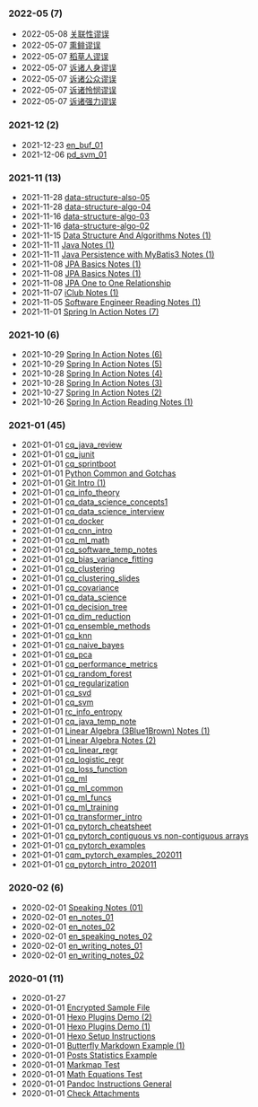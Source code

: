 ### **2022-05** (7)  
- 2022-05-08 [关联性谬误](https://bzhao2718.github.io/reading-notes/cqNotes/ObsidianNotes/LogicFallacies/RelevanceFallacies/%E5%85%B3%E8%81%94%E6%80%A7%E8%B0%AC%E8%AF%AF/)  
- 2022-05-07 [熏鲱谬误](https://bzhao2718.github.io/reading-notes/cqNotes/ObsidianNotes/LogicFallacies/RelevanceFallacies/%E7%86%8F%E9%B2%B1%E8%B0%AC%E8%AF%AF/)  
- 2022-05-07 [稻草人谬误](https://bzhao2718.github.io/reading-notes/cqNotes/ObsidianNotes/LogicFallacies/RelevanceFallacies/%E7%A8%BB%E8%8D%89%E4%BA%BA%E8%B0%AC%E8%AF%AF/)  
- 2022-05-07 [诉诸人身谬误](https://bzhao2718.github.io/reading-notes/cqNotes/ObsidianNotes/LogicFallacies/RelevanceFallacies/%E8%AF%89%E8%AF%B8%E4%BA%BA%E8%BA%AB%E8%B0%AC%E8%AF%AF/)  
- 2022-05-07 [诉诸公众谬误](https://bzhao2718.github.io/reading-notes/cqNotes/ObsidianNotes/LogicFallacies/RelevanceFallacies/%E8%AF%89%E8%AF%B8%E5%85%AC%E4%BC%97%E8%B0%AC%E8%AF%AF/)  
- 2022-05-07 [诉诸怜悯谬误](https://bzhao2718.github.io/reading-notes/cqNotes/ObsidianNotes/LogicFallacies/RelevanceFallacies/%E8%AF%89%E8%AF%B8%E6%80%9C%E6%82%AF%E8%B0%AC%E8%AF%AF/)  
- 2022-05-07 [诉诸强力谬误](https://bzhao2718.github.io/reading-notes/cqNotes/ObsidianNotes/LogicFallacies/RelevanceFallacies/%E8%AF%89%E8%AF%B8%E5%BC%BA%E5%8A%9B%E8%B0%AC%E8%AF%AF/)  
  
  
### **2021-12** (2)  
- 2021-12-23 [en_buf_01](https://bzhao2718.github.io/reading-notes/cqNotes/EnglishNotes/en-buf/)  
- 2021-12-06 [pd_svm_01](https://bzhao2718.github.io/reading-notes/cqNotes/PostDraft/ML/pd-svm-01/)  
  
  
### **2021-11** (13)  
- 2021-11-28 [data-structure-also-05](https://bzhao2718.github.io/reading-notes/cqNotes/SoftwareDev/DataStructureAlgo/data-structure-algo-05/)  
- 2021-11-28 [data-structure-algo-04](https://bzhao2718.github.io/reading-notes/cqNotes/SoftwareDev/DataStructureAlgo/data-structure-algo-04/)  
- 2021-11-16 [data-structure-algo-03](https://bzhao2718.github.io/reading-notes/cqNotes/SoftwareDev/DataStructureAlgo/data-structure-algo-03/)  
- 2021-11-16 [data-structure-algo-02](https://bzhao2718.github.io/reading-notes/cqNotes/SoftwareDev/DataStructureAlgo/data-structure-algo-02/)  
- 2021-11-15 [Data Structure And Algorithms Notes (1)](https://bzhao2718.github.io/reading-notes/cqNotes/SoftwareDev/DataStructureAlgo/data-structure-algo-01/)  
- 2021-11-11 [Java Notes (1)](https://bzhao2718.github.io/reading-notes/cqNotes/Java/Java-notes-01/)  
- 2021-11-11 [Java Persistence with MyBatis3 Notes (1)](https://bzhao2718.github.io/reading-notes/cqNotes/SoftwareDev/MyBatisBasicsNotes/MyBatis-basics-notes-01/)  
- 2021-11-08 [JPA Basics Notes (1)](https://bzhao2718.github.io/reading-notes/cqNotes/SoftwareDev/JPABasicsNotes/JPA-basics-notes-01/)  
- 2021-11-08 [JPA Basics Notes (1)](https://bzhao2718.github.io/reading-notes/cqNotes/SoftwareDev/MyBatisBasicsNotes/MyBatis-basics-ref-01/)  
- 2021-11-08 [JPA One to One Relationship](https://bzhao2718.github.io/reading-notes/cqNotes/SoftwareDev/JPABasicsNotes/JPA-basics-1to1-mapping/)  
- 2021-11-07 [iClub Notes (1)](https://bzhao2718.github.io/reading-notes/cqNotes/SoftwareDev/iClubNotes/iClub-note-01/)  
- 2021-11-05 [Software Engineer Reading Notes (1)](https://bzhao2718.github.io/reading-notes/cqNotes/SoftwareDev/software-dev-notes-01/)  
- 2021-11-01 [Spring In Action Notes (7)](https://bzhao2718.github.io/reading-notes/cqNotes/SoftwareDev/SpringInAction/spring-in-action-notes-07/)  
  
  
### **2021-10** (6)  
- 2021-10-29 [Spring In Action Notes (6)](https://bzhao2718.github.io/reading-notes/cqNotes/SoftwareDev/SpringInAction/spring-in-action-notes-06/)  
- 2021-10-29 [Spring In Action Notes (5)](https://bzhao2718.github.io/reading-notes/cqNotes/SoftwareDev/SpringInAction/spring-in-action-notes-05/)  
- 2021-10-28 [Spring In Action Notes (4)](https://bzhao2718.github.io/reading-notes/cqNotes/SoftwareDev/SpringInAction/spring-in-action-notes-04/)  
- 2021-10-28 [Spring In Action Notes (3)](https://bzhao2718.github.io/reading-notes/cqNotes/SoftwareDev/SpringInAction/spring-in-action-notes-03/)  
- 2021-10-27 [Spring In Action Notes (2)](https://bzhao2718.github.io/reading-notes/cqNotes/SoftwareDev/SpringInAction/spring-in-action-notes-02/)  
- 2021-10-26 [Spring In Action Reading Notes (1)](https://bzhao2718.github.io/reading-notes/cqNotes/SoftwareDev/SpringInAction/spring-in-action-notes-01/)  
  
  
### **2021-01** (45)  
- 2021-01-01 [cq_java_review](https://bzhao2718.github.io/reading-notes/cqNotes/Java/cq_java_review/)  
- 2021-01-01 [cq_junit](https://bzhao2718.github.io/reading-notes/cqNotes/Java/cq_junit/)  
- 2021-01-01 [cq_sprintboot](https://bzhao2718.github.io/reading-notes/cqNotes/Java/cq_springboot/)  
- 2021-01-01 [Python Common and Gotchas](https://bzhao2718.github.io/reading-notes/cqNotes/Python/pytu_python%20intro_202011/)  
- 2021-01-01 [Git Intro (1)](https://bzhao2718.github.io/reading-notes/cqNotes/VersionControl/cq_git_intro_01/)  
- 2021-01-01 [cq_info_theory](https://bzhao2718.github.io/reading-notes/cqNotes/ML/cq-info-theory/)  
- 2021-01-01 [cq_data_science_concepts1](https://bzhao2718.github.io/reading-notes/cqNotes/InterviewPrep/cq_data_science_concepts1/)  
- 2021-01-01 [cq_data_science_interview](https://bzhao2718.github.io/reading-notes/cqNotes/InterviewPrep/cq_data_science_interview/)  
- 2021-01-01 [cq_docker](https://bzhao2718.github.io/reading-notes/cqNotes/InterviewPrep/cq_docker/)  
- 2021-01-01 [cq_cnn_intro](https://bzhao2718.github.io/reading-notes/cqNotes/ML/cq_cnn_intro/)  
- 2021-01-01 [cq_ml_math](https://bzhao2718.github.io/reading-notes/cqNotes/ML/cq_ml_math/)  
- 2021-01-01 [cq_software_temp_notes](https://bzhao2718.github.io/reading-notes/cqNotes/cq_software_dev/)  
- 2021-01-01 [cq_bias_variance_fitting](https://bzhao2718.github.io/reading-notes/cqNotes/DataScience/cq_bias_variance_fitting/)  
- 2021-01-01 [cq_clustering](https://bzhao2718.github.io/reading-notes/cqNotes/DataScience/cq_clustering/)  
- 2021-01-01 [cq_clustering_slides](https://bzhao2718.github.io/reading-notes/cqNotes/DataScience/cq_clustering_slides/)  
- 2021-01-01 [cq_covariance](https://bzhao2718.github.io/reading-notes/cqNotes/DataScience/cq_covariance/)  
- 2021-01-01 [cq_data_science](https://bzhao2718.github.io/reading-notes/cqNotes/DataScience/cq_data_science/)  
- 2021-01-01 [cq_decision_tree](https://bzhao2718.github.io/reading-notes/cqNotes/DataScience/cq_decision_tree/)  
- 2021-01-01 [cq_dim_reduction](https://bzhao2718.github.io/reading-notes/cqNotes/DataScience/cq_dim_reduction/)  
- 2021-01-01 [cq_ensemble_methods](https://bzhao2718.github.io/reading-notes/cqNotes/DataScience/cq_ensemble_methods/)  
- 2021-01-01 [cq_knn](https://bzhao2718.github.io/reading-notes/cqNotes/DataScience/cq_knn/)  
- 2021-01-01 [cq_naive_bayes](https://bzhao2718.github.io/reading-notes/cqNotes/DataScience/cq_naive_bayes/)  
- 2021-01-01 [cq_pca](https://bzhao2718.github.io/reading-notes/cqNotes/DataScience/cq_pca/)  
- 2021-01-01 [cq_performance_metrics](https://bzhao2718.github.io/reading-notes/cqNotes/DataScience/cq_performance_metrics/)  
- 2021-01-01 [cq_random_forest](https://bzhao2718.github.io/reading-notes/cqNotes/DataScience/cq_random_forest/)  
- 2021-01-01 [cq_regularization](https://bzhao2718.github.io/reading-notes/cqNotes/DataScience/cq_regularization/)  
- 2021-01-01 [cq_svd](https://bzhao2718.github.io/reading-notes/cqNotes/DataScience/cq_svd/)  
- 2021-01-01 [cq_svm](https://bzhao2718.github.io/reading-notes/cqNotes/DataScience/cq_svm/)  
- 2021-01-01 [rc_info_entropy](https://bzhao2718.github.io/reading-notes/cqNotes/InfoTheory/rc_infot_Entropy%20in%20Data%20Science/)  
- 2021-01-01 [cq_java_temp_note](https://bzhao2718.github.io/reading-notes/cqNotes/Java/cq_java_note1/)  
- 2021-01-01 [Linear Algebra (3Blue1Brown) Notes (1)](https://bzhao2718.github.io/reading-notes/cqNotes/LinearAlgebra/cq_linear_algebra1/)  
- 2021-01-01 [Linear Algebra Notes (2)](https://bzhao2718.github.io/reading-notes/cqNotes/LinearAlgebra/cq_linear_algebra2/)  
- 2021-01-01 [cq_linear_regr](https://bzhao2718.github.io/reading-notes/cqNotes/ML/cq_linear_regr/)  
- 2021-01-01 [cq_logistic_regr](https://bzhao2718.github.io/reading-notes/cqNotes/ML/cq_logistic_regr/)  
- 2021-01-01 [cq_loss_function](https://bzhao2718.github.io/reading-notes/cqNotes/ML/cq_loss_function/)  
- 2021-01-01 [cq_ml](https://bzhao2718.github.io/reading-notes/cqNotes/ML/cq_ml/)  
- 2021-01-01 [cq_ml_common](https://bzhao2718.github.io/reading-notes/cqNotes/ML/cq_ml_common/)  
- 2021-01-01 [cq_ml_funcs](https://bzhao2718.github.io/reading-notes/cqNotes/ML/cq_ml_funcs/)  
- 2021-01-01 [cq_ml_training](https://bzhao2718.github.io/reading-notes/cqNotes/ML/cq_ml_training/)  
- 2021-01-01 [cq_transformer_intro](https://bzhao2718.github.io/reading-notes/cqNotes/ML/cq_transformer_%20intro/)  
- 2021-01-01 [cq_pytorch_cheatsheet](https://bzhao2718.github.io/reading-notes/cqNotes/ML/Pytorch/cq_pytorch_cheat%20sheet/)  
- 2021-01-01 [cq_pytorch_contiguous vs non-contiguous arrays](https://bzhao2718.github.io/reading-notes/cqNotes/ML/Pytorch/cq_pytorch_contiguous%20vs%20non-contiguous%20arrays/)  
- 2021-01-01 [cq_pytorch_examples](https://bzhao2718.github.io/reading-notes/cqNotes/ML/Pytorch/cq_pytorch_examples/)  
- 2021-01-01 [cqm_pytorch_examples_202011](https://bzhao2718.github.io/reading-notes/cqNotes/ML/Pytorch/cqm_pytorch_examples_202011/)  
- 2021-01-01 [cq_pytorch_intro_202011](https://bzhao2718.github.io/reading-notes/cqNotes/ML/Pytorch/cq_pytorch_intro_202011/)  
  
  
### **2020-02** (6)  
- 2020-02-01 [Speaking Notes (01)](https://bzhao2718.github.io/reading-notes/cqNotes/EnglishNotes/en-speaking-notes-01/)  
- 2020-02-01 [en_notes_01](https://bzhao2718.github.io/reading-notes/cqNotes/EnglishNotes/en-notes-01/)  
- 2020-02-01 [en_notes_02](https://bzhao2718.github.io/reading-notes/cqNotes/EnglishNotes/en-notes-02/)  
- 2020-02-01 [en_speaking_notes_02](https://bzhao2718.github.io/reading-notes/cqNotes/EnglishNotes/en-speaking-notes-02/)  
- 2020-02-01 [en_writing_notes_01](https://bzhao2718.github.io/reading-notes/cqNotes/EnglishNotes/en-writing-notes-01/)  
- 2020-02-01 [en_writing_notes_02](https://bzhao2718.github.io/reading-notes/cqNotes/EnglishNotes/en-writing-notes-02/)  
  
  
### **2020-01** (11)  
- 2020-01-27 [](https://bzhao2718.github.io/reading-notes/cqNotes/Python/Python%20Learning/Jupyter%20Lab%20Curr%2020200126/tutorial_exceptions8/)  
- 2020-01-01 [Encrypted Sample File](https://bzhao2718.github.io/reading-notes/samples/SubFolder/encrypt_example1/)  
- 2020-01-01 [Hexo Plugins Demo (2)](https://bzhao2718.github.io/reading-notes/samples/SubFolder/hexo-plugin-demo-02/)  
- 2020-01-01 [Hexo Plugins Demo (1)](https://bzhao2718.github.io/reading-notes/samples/SubFolder/hexo_plugin_demo_01/)  
- 2020-01-01 [Hexo Setup Instructions](https://bzhao2718.github.io/reading-notes/samples/ins_hexo_setup/)  
- 2020-01-01 [Butterfly Markdown Example (1)](https://bzhao2718.github.io/reading-notes/samples/SubFolder/butterfly_markdown_example-01/)  
- 2020-01-01 [Posts Statistics Example](https://bzhao2718.github.io/reading-notes/samples/SubFolder/hexo_stats_chart/)  
- 2020-01-01 [Markmap Test](https://bzhao2718.github.io/reading-notes/samples/SubFolder/markmap_test/)  
- 2020-01-01 [Math Equations Test](https://bzhao2718.github.io/reading-notes/samples/SubFolder/math_test/)  
- 2020-01-01 [Pandoc Instructions General](https://bzhao2718.github.io/reading-notes/samples/SubFolder/SubSubFolder/ins_pandoc_general/)  
- 2020-01-01 [Check Attachments](https://bzhao2718.github.io/reading-notes/samples/SubFolder/check-attachements/)  
  
